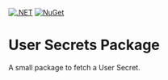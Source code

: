 [![.NET](https://github.com/joerivanarkel/UserSecrets/actions/workflows/dotnet.yml/badge.svg)](https://github.com/joerivanarkel/UserSecrets/actions/workflows/dotnet.yml)
[![NuGet](https://img.shields.io/nuget/v/joerivanarkel.UserSecrets.svg)](https://www.nuget.org/packages/joerivanarkel.UserSecrets)

# User Secrets Package

A small package to fetch a User Secret.
